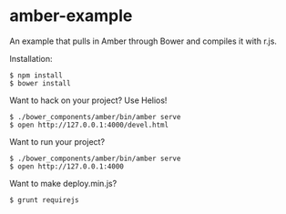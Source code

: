 amber-example
=============

An example that pulls in Amber through Bower and compiles it with r.js.

Installation:

    $ npm install
    $ bower install

Want to hack on your project?  Use Helios!

    $ ./bower_components/amber/bin/amber serve
    $ open http://127.0.0.1:4000/devel.html

Want to run your project?

    $ ./bower_components/amber/bin/amber serve
    $ open http://127.0.0.1:4000

Want to make deploy.min.js?

    $ grunt requirejs

